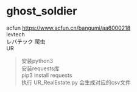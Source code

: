 # ghost_soldier
acfun
https://www.acfun.cn/bangumi/aa6000218   
levtech  
レバテック 爬虫  
UR  
>安装python3  
>安装requests库  
>pip3 install requests  
>执行 UR_RealEstate.py 会生成对应的csv文件  

